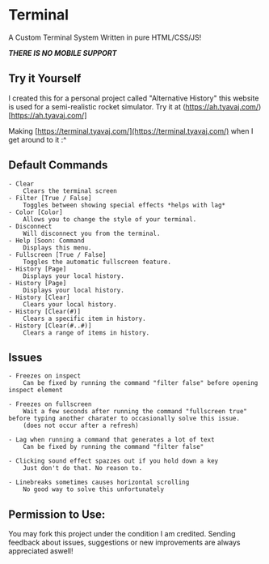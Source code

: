 # Terminal
A Custom Terminal System Written in pure HTML/CSS/JS!

_**THERE IS NO MOBILE SUPPORT**_

## Try it Yourself
I created this for a personal project called "Alternative History" this website is used for a semi-realistic rocket simulator. Try it at (https://ah.tyavaj.com/)[https://ah.tyavaj.com/]

Making [https://terminal.tyavaj.com/](https://terminal.tyavaj.com/) when I get around to it :^

## Default Commands
```
- Clear
    Clears the terminal screen
- Filter [True / False]
    Toggles between showing special effects *helps with lag*
- Color [Color]
    Allows you to change the style of your terminal.
- Disconnect
    Will disconnect you from the terminal.
- Help [Soon: Command
    Displays this menu.
- Fullscreen [True / False]
    Toggles the automatic fullscreen feature.
- History [Page]
    Displays your local history.
- History [Page]
    Displays your local history.
- History [Clear]
    Clears your local history.
- History [Clear(#)]
    Clears a specific item in history.
- History [Clear(#..#)]
    Clears a range of items in history.
```

## Issues
```
- Freezes on inspect
    Can be fixed by running the command "filter false" before opening inspect element

- Freezes on fullscreen
    Wait a few seconds after running the command "fullscreen true" before typing another charater to occasionally solve this issue.
    (does not occur after a refresh)

- Lag when running a command that generates a lot of text
    Can be fixed by running the command "filter false"

- Clicking sound effect spazzes out if you hold down a key
    Just don't do that. No reason to.

- Linebreaks sometimes causes horizontal scrolling
    No good way to solve this unfortunately
```

## Permission to Use:
You may fork this project under the condition I am credited. Sending feedback about issues, suggestions or new improvements are always appreciated aswell!
